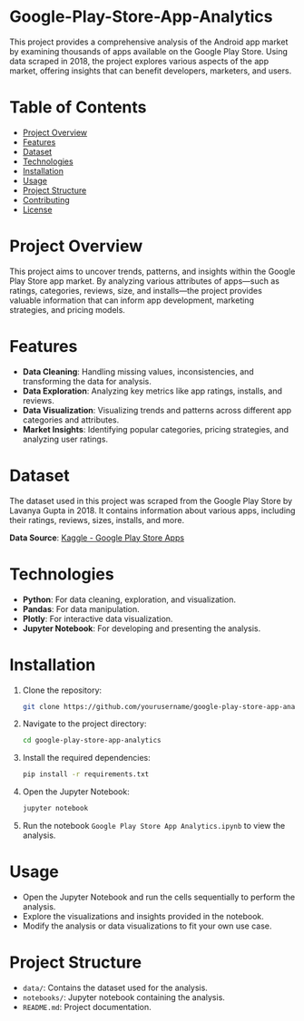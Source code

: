 # Google-Play-Store-App-Analytics

This project provides a comprehensive analysis of the Android app market by examining thousands of apps available on the Google Play Store. Using data scraped in 2018, the project explores various aspects of the app market, offering insights that can benefit developers, marketers, and users.

# Table of Contents

- [Project Overview](#project-overview)
- [Features](#features)
- [Dataset](#dataset)
- [Technologies](#technologies)
- [Installation](#installation)
- [Usage](#usage)
- [Project Structure](#project-structure)
- [Contributing](#contributing)
- [License](#license)

# Project Overview

This project aims to uncover trends, patterns, and insights within the Google Play Store app market. By analyzing various attributes of apps—such as ratings, categories, reviews, size, and installs—the project provides valuable information that can inform app development, marketing strategies, and pricing models.

# Features

- **Data Cleaning**: Handling missing values, inconsistencies, and transforming the data for analysis.
- **Data Exploration**: Analyzing key metrics like app ratings, installs, and reviews.
- **Data Visualization**: Visualizing trends and patterns across different app categories and attributes.
- **Market Insights**: Identifying popular categories, pricing strategies, and analyzing user ratings.

# Dataset

The dataset used in this project was scraped from the Google Play Store by Lavanya Gupta in 2018. It contains information about various apps, including their ratings, reviews, sizes, installs, and more.

**Data Source**: [Kaggle - Google Play Store Apps](https://www.kaggle.com/lava18/google-play-store-apps)

# Technologies

- **Python**: For data cleaning, exploration, and visualization.
- **Pandas**: For data manipulation.
- **Plotly**: For interactive data visualization.
- **Jupyter Notebook**: For developing and presenting the analysis.

# Installation

1. Clone the repository:
   ```bash
   git clone https://github.com/yourusername/google-play-store-app-analytics.git
   ```
2. Navigate to the project directory:
   ```bash
   cd google-play-store-app-analytics
   ```
3. Install the required dependencies:
   ```bash
   pip install -r requirements.txt
   ```
4. Open the Jupyter Notebook:
   ```bash
   jupyter notebook
   ```
5. Run the notebook `Google Play Store App Analytics.ipynb` to view the analysis.

# Usage

- Open the Jupyter Notebook and run the cells sequentially to perform the analysis.
- Explore the visualizations and insights provided in the notebook.
- Modify the analysis or data visualizations to fit your own use case.

# Project Structure

- `data/`: Contains the dataset used for the analysis.
- `notebooks/`: Jupyter notebook containing the analysis.
- `README.md`: Project documentation.
